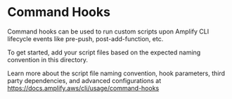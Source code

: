 # Command Hooks

Command hooks can be used to run custom scripts upon Amplify CLI lifecycle
events like pre-push, post-add-function, etc.

To get started, add your script files based on the expected naming convention in
this directory.

Learn more about the script file naming convention, hook parameters, third party
dependencies, and advanced configurations at
https://docs.amplify.aws/cli/usage/command-hooks
